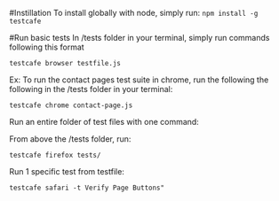 #Instillation
To install globally with node, simply run:
`npm install -g testcafe`

#Run basic tests
In /tests folder in your terminal, simply run commands following this format

`testcafe browser testfile.js`

Ex: To run the contact pages test suite in chrome, run the following the following in the /tests folder in your terminal:

```
testcafe chrome contact-page.js

```

Run an entire folder of test files with one command:

From above the /tests folder, run:
```
testcafe firefox tests/
```
Run 1 specific test from testfile:

```
testcafe safari -t Verify Page Buttons"
```